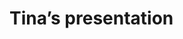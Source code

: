 # Tina’s presentation

<!-- {BearID:317152B5-7CDA-4CC1-A9D4-C83FC60F2B30-21271-00003D2B729CA6BA} -->
